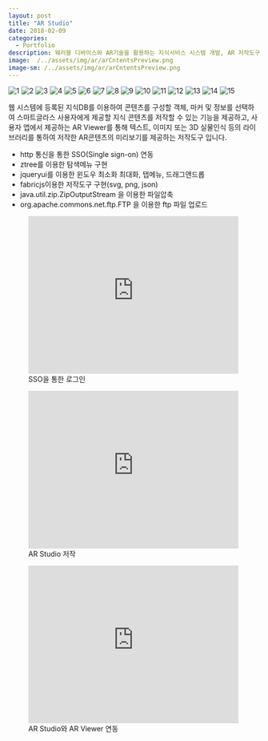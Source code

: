 ```yaml
---
layout: post
title: "AR Studio"
date: 2018-02-09
categories:
  - Portfolio
description: 웨러블 디바이스와 AR기술을 활용하는 지식서비스 시스탬 개발, AR 저작도구 
image:  /../assets/img/ar/arCntentsPreview.png
image-sm: /../assets/img/ar/arCntentsPreview.png
---
```


<div class="container">
	<div id="slides">
		<img src="{{ site.url }}/assets/img/ar/login.png" alt="1">
      	<img src="{{ site.url }}/assets/img/ar/main.png" alt="2">
      	<img src="{{ site.url }}/assets/img/ar/load.png" alt="3">
      	<img src="{{ site.url }}/assets/img/ar/setting.png" alt="4">
      	<img src="{{ site.url }}/assets/img/ar/make.png" alt="5">
      	<img src="{{ site.url }}/assets/img/ar/preview.png" alt="6">
      	<img src="{{ site.url }}/assets/img/ar/arCntentsPreview.png" alt="7">
      	<img src="{{ site.url }}/assets/img/ar/downloadMenu.png" alt="8">
      	<img src="{{ site.url }}/assets/img/ar/export.png" alt="9">
      	<img src="{{ site.url }}/assets/img/ar/exportPreview.png" alt="10">
      	<img src="{{ site.url }}/assets/img/ar/imgExport.png" alt="11">
      	<img src="{{ site.url }}/assets/img/ar/jsonExport.png" alt="12">
      	<img src="{{ site.url }}/assets/img/ar/download1.png" alt="13">
      	<img src="{{ site.url }}/assets/img/ar/download2.png" alt="14">
      	<img src="{{ site.url }}/assets/img/ar/svgExport.png" alt="15">
	</div>
</div>

<script src="https://code.jquery.com/jquery-1.9.1.min.js"></script>
<script src="{{ site.url }}/assets/slider/js/jquery.slides.min.js"></script>
<script>
	$(function() {
		$('#slides').slidesjs({
        width: 940,
        height: 528,
        play: {
        		active: true,
          		auto: true,
          		interval: 1000,
          		swap: true
        	}
      	});
    });
</script>

웹 시스템에 등록된 지식DB를 이용하여 콘텐츠를 구성할 객체, 마커 및 정보를 선택하여 스마트글라스 사용자에게 제공할 지식 콘텐츠를 저작할 수 있는 기능을 제공하고, 사용자 앱에서 제공하는 AR Viewer를 통해 텍스트, 이미지 또는 3D 실물인식 등의 라이브러리를 통하여 저작한 AR콘텐츠의 미리보기를 제공하는 저작도구 입니다.  

<ul>
	<li>http 통신을 통한 SSO(Single sign-on) 연동</li>
  	<li>ztree를 이용한 탐색메뉴 구현</li>
  	<li>jqueryui를 이용한 윈도우 최소화 최대화, 탭메뉴, 드래그앤드롭</li>
  	<li>fabricjs이용한 저작도구 구현(svg, png, json)</li>
  	<li>java.util.zip.ZipOutputStream 을 이용한 파일압축</li>
  	<li>org.apache.commons.net.ftp.FTP 을 이용한 ftp 파일 업로드</li>
</ul>

<figure>
	<iframe width="420" height="315" src="https://www.youtube.com/embed/kTfG6BMFyrQ" frameborder="0" allowfullscreen></iframe>
 	<figcaption>SSO을 통한 로그인</figcaption>
</figure>

<figure>
	<iframe width="420" height="315" src="https://www.youtube.com/embed/LBPEEe_pCTE" frameborder="0" allowfullscreen></iframe>
 	<figcaption>AR Studio 저작</figcaption>
</figure>

<figure>
	<iframe width="420" height="315" src="https://www.youtube.com/embed/VRFE9gTIlwo" frameborder="0" allowfullscreen></iframe>
 	<figcaption>AR Studio와 AR Viewer 연동</figcaption>
</figure>
